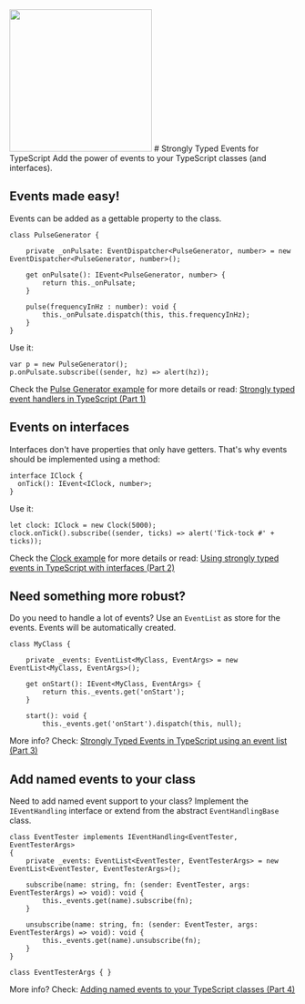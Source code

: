 <img height="250" src="http://keestalkstech.com/wp-content/uploads/2016/03/lightning-bolt-1203953_1280-590x332.png" />
# Strongly Typed Events for TypeScript
Add the power of events to your TypeScript classes (and interfaces).

## Events made easy!
Events can be added as a gettable property to the class.
```
class PulseGenerator {

	private _onPulsate: EventDispatcher<PulseGenerator, number> = new EventDispatcher<PulseGenerator, number>();

	get onPulsate(): IEvent<PulseGenerator, number> {
		return this._onPulsate;
	}

	pulse(frequencyInHz : number): void {
		this._onPulsate.dispatch(this, this.frequencyInHz);
	}
}
```
Use it:
```
var p = new PulseGenerator();
p.onPulsate.subscribe((sender, hz) => alert(hz));
```

Check the <a href="https://github.com/KeesCBakker/Strongly-Typed-Events-for-TypeScript/blob/master/example.pulse-generator.ts">Pulse Generator example</a> for more details or read: <a href="http://keestalkstech.com/2016/03/strongly-typed-event-handlers-in-typescript-part-1/">Strongly typed event handlers in TypeScript (Part 1)</a>

## Events on interfaces
Interfaces don't have properties that only have getters. That's why events should be implemented using a method:

```
interface IClock {
  onTick(): IEvent<IClock, number>;
}
```

Use it:

```
let clock: IClock = new Clock(5000);
clock.onTick().subscribe((sender, ticks) => alert('Tick-tock #' + ticks));
```

Check the <a href="https://github.com/KeesCBakker/Strongly-Typed-Events-for-TypeScript/blob/master/example.clock.ts">Clock example</a> for more details or read: <a href="http://keestalkstech.com/2016/03/using-strongly-typed-events-in-typescript-with-interfaces-part2/">Using strongly typed events in TypeScript with interfaces (Part 2)</a>


## Need something more robust?
Do you need to handle a lot of events? Use an `EventList` as store for the events. Events will be automatically created.

```
class MyClass {

    private _events: EventList<MyClass, EventArgs> = new EventList<MyClass, EventArgs>();

    get onStart(): IEvent<MyClass, EventArgs> {
        return this._events.get('onStart');
    }

    start(): void {
        this._events.get('onStart').dispatch(this, null);
```
More info? Check: <a href="http://keestalkstech.com/2016/03/strongly-typed-events-in-typescript-using-an-event-list-part-3/">Strongly Typed Events in TypeScript using an event list (Part 3)</a>


## Add named events to your class
Need to add named event support to your class? Implement the `IEventHandling` interface or extend from the abstract `EventHandlingBase` class. 
```
class EventTester implements IEventHandling<EventTester, EventTesterArgs>
{
    private _events: EventList<EventTester, EventTesterArgs> = new EventList<EventTester, EventTesterArgs>();

    subscribe(name: string, fn: (sender: EventTester, args: EventTesterArgs) => void): void {
        this._events.get(name).subscribe(fn);
    }

    unsubscribe(name: string, fn: (sender: EventTester, args: EventTesterArgs) => void): void {
        this._events.get(name).unsubscribe(fn);
    }
}

class EventTesterArgs { }
```
More info? Check: <a href="http://keestalkstech.com/2016/03/adding-named-events-to-your-class-part-4/">Adding named events to your TypeScript classes (Part 4)</a>
